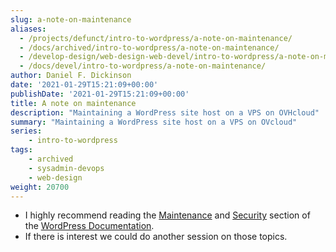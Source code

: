 ```yaml
---
slug: a-note-on-maintenance
aliases:
  - /projects/defunct/intro-to-wordpress/a-note-on-maintenance/
  - /docs/archived/intro-to-wordpress/a-note-on-maintenance/
  - /develop-design/web-design-web-devel/intro-to-wordpress/a-note-on-maintenance/
  - /docs/devel/intro-to-wordpress/a-note-on-maintenance/
author: Daniel F. Dickinson
date: '2021-01-29T15:21:09+00:00'
publishDate: '2021-01-29T15:21:09+00:00'
title: A note on maintenance
description: "Maintaining a WordPress site host on a VPS on OVHcloud"
summary: "Maintaining a WordPress site host on a VPS on OVcloud"
series:
    - intro-to-wordpress
tags:
    - archived
    - sysadmin-devops
    - web-design
weight: 20700
---
```

* I highly recommend reading the [Maintenance](https://wordpress.org/support/category/maintenance/) and [Security](https://wordpress.org/support/category/security/) section of the [WordPress Documentation](https://wordpress.org/support/).
* If there is interest we could do another session on those topics.
